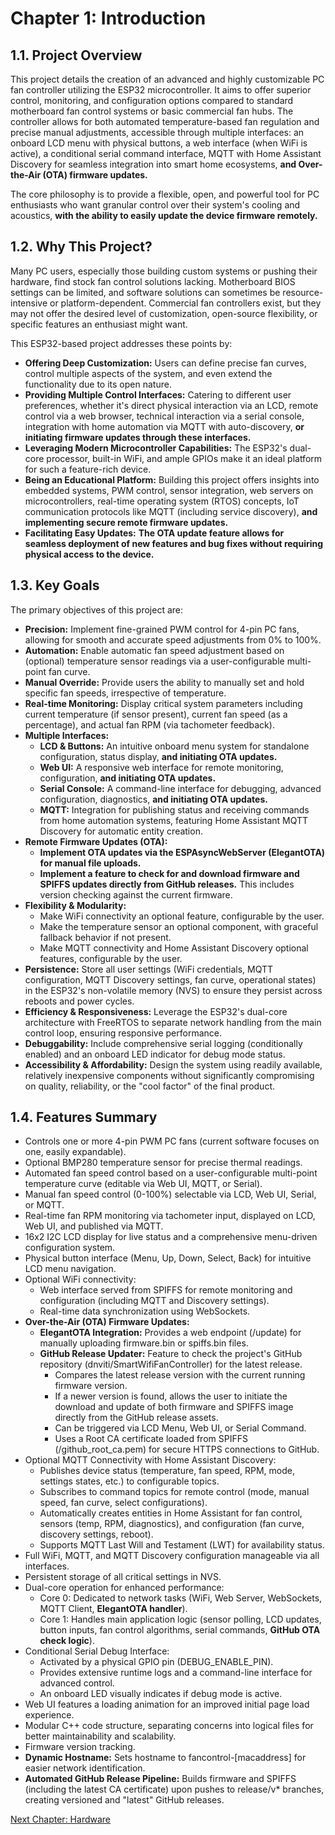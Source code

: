 # **Chapter 1: Introduction**

## **1.1. Project Overview**

This project details the creation of an advanced and highly customizable PC fan controller utilizing the ESP32 microcontroller. It aims to offer superior control, monitoring, and configuration options compared to standard motherboard fan control systems or basic commercial fan hubs. The controller allows for both automated temperature-based fan regulation and precise manual adjustments, accessible through multiple interfaces: an onboard LCD menu with physical buttons, a web interface (when WiFi is active), a conditional serial command interface, MQTT with Home Assistant Discovery for seamless integration into smart home ecosystems, **and Over-the-Air (OTA) firmware updates.**

The core philosophy is to provide a flexible, open, and powerful tool for PC enthusiasts who want granular control over their system's cooling and acoustics, **with the ability to easily update the device firmware remotely.**

## **1.2. Why This Project?**

Many PC users, especially those building custom systems or pushing their hardware, find stock fan control solutions lacking. Motherboard BIOS settings can be limited, and software solutions can sometimes be resource-intensive or platform-dependent. Commercial fan controllers exist, but they may not offer the desired level of customization, open-source flexibility, or specific features an enthusiast might want.

This ESP32-based project addresses these points by:

* **Offering Deep Customization:** Users can define precise fan curves, control multiple aspects of the system, and even extend the functionality due to its open nature.  
* **Providing Multiple Control Interfaces:** Catering to different user preferences, whether it's direct physical interaction via an LCD, remote control via a web browser, technical interaction via a serial console, integration with home automation via MQTT with auto-discovery, **or initiating firmware updates through these interfaces.**  
* **Leveraging Modern Microcontroller Capabilities:** The ESP32's dual-core processor, built-in WiFi, and ample GPIOs make it an ideal platform for such a feature-rich device.  
* **Being an Educational Platform:** Building this project offers insights into embedded systems, PWM control, sensor integration, web servers on microcontrollers, real-time operating system (RTOS) concepts, IoT communication protocols like MQTT (including service discovery), **and implementing secure remote firmware updates.**  
* **Facilitating Easy Updates:** **The OTA update feature allows for seamless deployment of new features and bug fixes without requiring physical access to the device.**

## **1.3. Key Goals**

The primary objectives of this project are:

* **Precision:** Implement fine-grained PWM control for 4-pin PC fans, allowing for smooth and accurate speed adjustments from 0% to 100%.  
* **Automation:** Enable automatic fan speed adjustment based on (optional) temperature sensor readings via a user-configurable multi-point fan curve.  
* **Manual Override:** Provide users the ability to manually set and hold specific fan speeds, irrespective of temperature.  
* **Real-time Monitoring:** Display critical system parameters including current temperature (if sensor present), current fan speed (as a percentage), and actual fan RPM (via tachometer feedback).  
* **Multiple Interfaces:**  
  * **LCD & Buttons:** An intuitive onboard menu system for standalone configuration, status display, **and initiating OTA updates.**  
  * **Web UI:** A responsive web interface for remote monitoring, configuration, **and initiating OTA updates.**  
  * **Serial Console:** A command-line interface for debugging, advanced configuration, diagnostics, **and initiating OTA updates.**  
  * **MQTT:** Integration for publishing status and receiving commands from home automation systems, featuring Home Assistant MQTT Discovery for automatic entity creation.  
* **Remote Firmware Updates (OTA):**  
  * **Implement OTA updates via the ESPAsyncWebServer (ElegantOTA) for manual file uploads.**  
  * **Implement a feature to check for and download firmware and SPIFFS updates directly from GitHub releases.** This includes version checking against the current firmware.  
* **Flexibility & Modularity:**  
  * Make WiFi connectivity an optional feature, configurable by the user.  
  * Make the temperature sensor an optional component, with graceful fallback behavior if not present.  
  * Make MQTT connectivity and Home Assistant Discovery optional features, configurable by the user.  
* **Persistence:** Store all user settings (WiFi credentials, MQTT configuration, MQTT Discovery settings, fan curve, operational states) in the ESP32's non-volatile memory (NVS) to ensure they persist across reboots and power cycles.  
* **Efficiency & Responsiveness:** Leverage the ESP32's dual-core architecture with FreeRTOS to separate network handling from the main control loop, ensuring responsive performance.  
* **Debuggability:** Include comprehensive serial logging (conditionally enabled) and an onboard LED indicator for debug mode status.  
* **Accessibility & Affordability:** Design the system using readily available, relatively inexpensive components without significantly compromising on quality, reliability, or the "cool factor" of the final product.

## **1.4. Features Summary**

* Controls one or more 4-pin PWM PC fans (current software focuses on one, easily expandable).  
* Optional BMP280 temperature sensor for precise thermal readings.  
* Automated fan speed control based on a user-configurable multi-point temperature curve (editable via Web UI, MQTT, or Serial).  
* Manual fan speed control (0-100%) selectable via LCD, Web UI, Serial, or MQTT.  
* Real-time fan RPM monitoring via tachometer input, displayed on LCD, Web UI, and published via MQTT.  
* 16x2 I2C LCD display for live status and a comprehensive menu-driven configuration system.  
* Physical button interface (Menu, Up, Down, Select, Back) for intuitive LCD menu navigation.  
* Optional WiFi connectivity:  
  * Web interface served from SPIFFS for remote monitoring and configuration (including MQTT and Discovery settings).  
  * Real-time data synchronization using WebSockets.  
* **Over-the-Air (OTA) Firmware Updates:**  
  * **ElegantOTA Integration:** Provides a web endpoint (/update) for manually uploading firmware.bin or spiffs.bin files.  
  * **GitHub Release Updater:** Feature to check the project's GitHub repository (dnviti/SmartWifiFanController) for the latest release.  
    * Compares the latest release version with the current running firmware version.  
    * If a newer version is found, allows the user to initiate the download and update of both firmware and SPIFFS image directly from the GitHub release assets.  
    * Can be triggered via LCD Menu, Web UI, or Serial Command.  
    * Uses a Root CA certificate loaded from SPIFFS (/github\_root\_ca.pem) for secure HTTPS connections to GitHub.  
* Optional MQTT Connectivity with Home Assistant Discovery:  
  * Publishes device status (temperature, fan speed, RPM, mode, settings states, etc.) to configurable topics.  
  * Subscribes to command topics for remote control (mode, manual speed, fan curve, select configurations).  
  * Automatically creates entities in Home Assistant for fan control, sensors (temp, RPM, diagnostics), and configuration (fan curve, discovery settings, reboot).  
  * Supports MQTT Last Will and Testament (LWT) for availability status.  
* Full WiFi, MQTT, and MQTT Discovery configuration manageable via all interfaces.  
* Persistent storage of all critical settings in NVS.  
* Dual-core operation for enhanced performance:  
  * Core 0: Dedicated to network tasks (WiFi, Web Server, WebSockets, MQTT Client, **ElegantOTA handler**).  
  * Core 1: Handles main application logic (sensor polling, LCD updates, button inputs, fan control algorithms, serial commands, **GitHub OTA check logic**).  
* Conditional Serial Debug Interface:  
  * Activated by a physical GPIO pin (DEBUG\_ENABLE\_PIN).  
  * Provides extensive runtime logs and a command-line interface for advanced control.  
  * An onboard LED visually indicates if debug mode is active.  
* Web UI features a loading animation for an improved initial page load experience.  
* Modular C++ code structure, separating concerns into logical files for better maintainability and scalability.  
* Firmware version tracking.  
* **Dynamic Hostname:** Sets hostname to fancontrol-\[macaddress\] for easier network identification.  
* **Automated GitHub Release Pipeline:** Builds firmware and SPIFFS (including the latest CA certificate) upon pushes to release/v\* branches, creating versioned and "latest" GitHub releases.

[Next Chapter: Hardware](02-hardware.md)